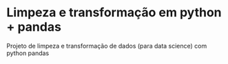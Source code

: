 # Limpeza e transformação em python + pandas
Projeto de limpeza e transformação de dados (para data science) com python  pandas
